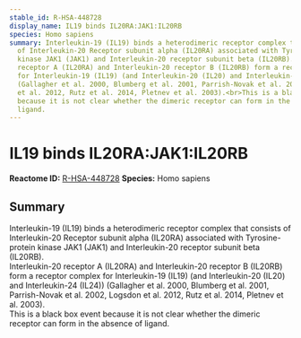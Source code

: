 ```yaml
---
stable_id: R-HSA-448728
display_name: IL19 binds IL20RA:JAK1:IL20RB
species: Homo sapiens
summary: Interleukin-19 (IL19) binds a heterodimeric receptor complex that consists
  of Interleukin-20 Receptor subunit alpha (IL20RA) associated with Tyrosine-protein
  kinase JAK1 (JAK1) and Interleukin-20 receptor subunit beta (IL20RB).<br>Interleukin-20
  receptor A (IL20RA) and Interleukin-20 receptor B (IL20RB) form a receptor complex
  for Interleukin-19 (IL19) (and Interleukin-20 (IL20) and Interleukin-24 (IL24))
  (Gallagher et al. 2000, Blumberg et al. 2001, Parrish-Novak et al. 2002, Logsdon
  et al. 2012, Rutz et al. 2014, Pletnev et al. 2003).<br>This is a black box event
  because it is not clear whether the dimeric receptor can form in the absence of
  ligand.
---
```


# IL19 binds IL20RA:JAK1:IL20RB
**Reactome ID:** [R-HSA-448728](https://reactome.org/content/detail/R-HSA-448728)
**Species:** Homo sapiens

## Summary

Interleukin-19 (IL19) binds a heterodimeric receptor complex that consists of Interleukin-20 Receptor subunit alpha (IL20RA) associated with Tyrosine-protein kinase JAK1 (JAK1) and Interleukin-20 receptor subunit beta (IL20RB).<br>Interleukin-20 receptor A (IL20RA) and Interleukin-20 receptor B (IL20RB) form a receptor complex for Interleukin-19 (IL19) (and Interleukin-20 (IL20) and Interleukin-24 (IL24)) (Gallagher et al. 2000, Blumberg et al. 2001, Parrish-Novak et al. 2002, Logsdon et al. 2012, Rutz et al. 2014, Pletnev et al. 2003).<br>This is a black box event because it is not clear whether the dimeric receptor can form in the absence of ligand.
